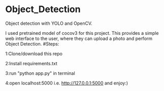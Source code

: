 # Object_Detection
Object detection with YOLO and OpenCV.

I used pretrained model of cocov3 for this project. This provides a simple web interface to the user, where they can upload a photo and perform Object Detection.
#Steps:

1:Clone/download this repo

2:Install requirements.txt

3:run "python app.py" in terminal

4:open localhost:5000 i.e. http://127.0.0.1:5000 and enjoy:)
